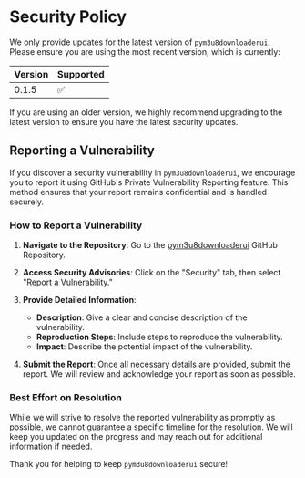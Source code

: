 # Security Policy

We only provide updates for the latest version of `pym3u8downloaderui`. Please ensure you are using the most recent
version, which is currently:

| Version | Supported          |
|---------|--------------------|
| 0.1.5   | :white_check_mark: |

If you are using an older version, we highly recommend upgrading to the latest version to ensure you have the latest
security updates.

## Reporting a Vulnerability

If you discover a security vulnerability in `pym3u8downloaderui`, we encourage you to report it using GitHub's Private
Vulnerability Reporting feature. This method ensures that your report remains confidential and is handled securely.

### How to Report a Vulnerability

1. **Navigate to the Repository**: Go to the [pym3u8downloaderui](https://github.com/coldsofttech/pym3u8downloaderui)
   GitHub Repository.

2. **Access Security Advisories**: Click on the "Security" tab, then select "Report a Vulnerability."

3. **Provide Detailed Information**:
    - **Description**: Give a clear and concise description of the vulnerability.
    - **Reproduction Steps**: Include steps to reproduce the vulnerability.
    - **Impact**: Describe the potential impact of the vulnerability.

4. **Submit the Report**: Once all necessary details are provided, submit the report. We will review and acknowledge
   your report as soon as possible.

### Best Effort on Resolution

While we will strive to resolve the reported vulnerability as promptly as possible, we cannot guarantee a specific
timeline for the resolution. We will keep you updated on the progress and may reach out for additional information if
needed.

Thank you for helping to keep `pym3u8downloaderui` secure!